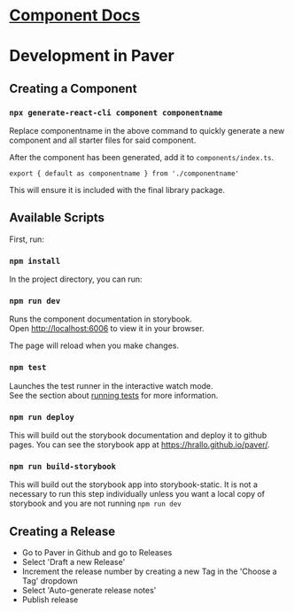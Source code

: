 # [Component Docs](https://hrallo.github.io/paver/?path=/story/introduction--page)

# Development in Paver

## Creating a Component

### `npx generate-react-cli component componentname`

Replace componentname in the above command to quickly generate a new component
and all starter files for said component.

After the component has been generated, add it to `components/index.ts`.

`export { default as componentname } from './componentname'`

This will ensure it is included with the final library package.

## Available Scripts

First, run:

### `npm install`

In the project directory, you can run:

### `npm run dev`

Runs the component documentation in storybook.\
Open [http://localhost:6006](http://localhost:6006) to view it in your browser.

The page will reload when you make changes.

### `npm test`

Launches the test runner in the interactive watch mode.\
See the section about [running tests](https://facebook.github.io/create-react-app/docs/running-tests)
for more information.

### `npm run deploy`

This will build out the storybook documentation and deploy it to github pages.
You can see the storybook app at https://hrallo.github.io/paver/.

### `npm run build-storybook`

This will build out the storybook app into storybook-static. It is not a
necessary to run this step individually unless you want a local copy of
storybook and you are not running `npm run dev `

## Creating a Release

- Go to Paver in Github and go to Releases
- Select 'Draft a new Release'
- Increment the release number by creating a new Tag in the 'Choose a Tag'
  dropdown
- Select 'Auto-generate release notes'
- Publish release
